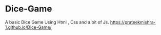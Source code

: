 # Dice-Game
A basic Dice Game Using Html , Css and a bit of Js.   https://prateekmishra-1.github.io/Dice-Game/
